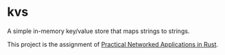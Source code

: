 # kvs
A simple in-memory key/value store that maps strings to strings.

This project is the assignment of [Practical Networked Applications in Rust](https://github.com/pingcap/talent-plan/blob/master/courses/rust/README.md). 